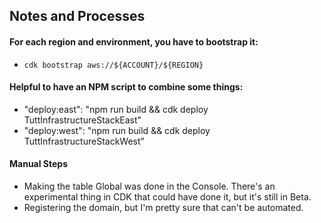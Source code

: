 ## Notes and Processes

#### For each region and environment, you have to bootstrap it:

- `cdk bootstrap aws://${ACCOUNT}/${REGION}`

#### Helpful to have an NPM script to combine some things: 

- "deploy:east": "npm run build && cdk deploy TuttInfrastructureStackEast"
- "deploy:west": "npm run build && cdk deploy TuttInfrastructureStackWest"

#### Manual Steps

- Making the table Global was done in the Console. There's an experimental thing in CDK that could have done it, but it's still in Beta.
- Registering the domain, but I'm pretty sure that can't be automated.
